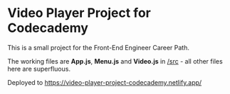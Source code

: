 # Video Player Project for Codecademy

This is a small project for the Front-End Engineer Career Path.

The working files are **App.js**, **Menu.js** and **Video.js** in [/src](https://github.com/Jamesllllllllll/video-player/tree/main/src) - all other files here are superfluous.

Deployed to https://video-player-project-codecademy.netlify.app/
